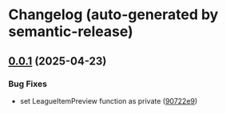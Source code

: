 # Changelog (auto-generated by semantic-release)

## [0.0.1](https://github.com/rummenigged/SpaceX/compare/v0.0.0...0.0.1) (2025-04-23)


### Bug Fixes

* set LeagueItemPreview function as private ([90722e9](https://github.com/rummenigged/SpaceX/commit/90722e9b4bec41468b65fcc80a620500fa03cdb0))
